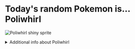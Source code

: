 # Today's random Pokemon is... Poliwhirl

![Poliwhirl shiny sprite](https://raw.githubusercontent.com/PokeAPI/sprites/master/sprites/pokemon/shiny/61.png)

<details>
<summary>Additional info about Poliwhirl</summary>

| srpite type | image |
|------|------|
| back_default | ![Poliwhirl back_default sprite](https://raw.githubusercontent.com/PokeAPI/sprites/master/sprites/pokemon/back/61.png) |
| back_shiny | ![Poliwhirl back_shiny sprite](https://raw.githubusercontent.com/PokeAPI/sprites/master/sprites/pokemon/back/shiny/61.png) |
| front_default | ![Poliwhirl front_default sprite](https://raw.githubusercontent.com/PokeAPI/sprites/master/sprites/pokemon/61.png) | </details>